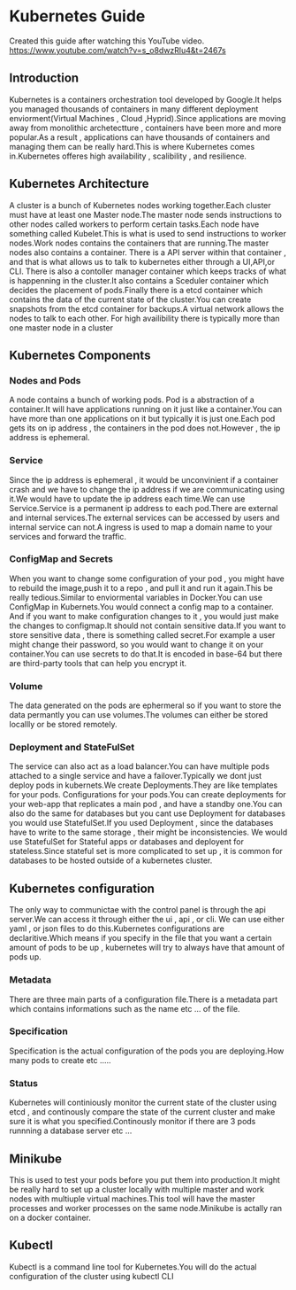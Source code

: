 # Kubernetes Guide
Created this guide after watching this YouTube video. https://www.youtube.com/watch?v=s_o8dwzRlu4&t=2467s

## Introduction
Kubernetes is a containers orchestration tool developed by Google.It helps you managed thousands of containers in many
different deployment enviorment(Virtual Machines , Cloud ,Hyprid).Since applications are moving away from monolithic 
archetectture , containers have been more and more popular.As a result , applications can have thousands of containers 
and managing them can be really hard.This is where Kubernetes comes in.Kubernetes offeres high availability , scalibility , 
and resilience.

## Kubernetes Architecture
A cluster is a bunch of Kubernetes nodes working together.Each cluster must have at least one Master node.The master node sends
instructions to other nodes called workers to perform certain tasks.Each node have something called Kubelet.This is what is used
to send instructions to worker nodes.Work nodes contains the containers that are running.The master nodes also contains a container.
There is a API server within that container , and that is what allows us to talk to kubernetes either through a UI,API,or CLI.
There is also a contoller manager container which keeps tracks of what is happenning in the cluster.It also contains a
Sceduler container which decides the placement of pods.Finally there is a etcd container which contains the data of the current state
of the cluster.You can create snapshots from the etcd container for backups.A virtual network allows the nodes to talk to each other.
For high availibility there is typically more than one master node in a cluster

## Kubernetes Components 

### Nodes and Pods
A node contains a bunch of working pods.
Pod is a abstraction of a container.It will have applications running on it just like a container.You can have more than one applications
on it but typically it is just one.Each pod gets its on ip address , the containers in the pod does not.However , the ip address is ephemeral.

### Service
Since the ip address is ephemeral , it would be unconvinient if a container crash and we have to change the ip address if we are communicating
using it.We would have to update the ip address each time.We can use Service.Service is a permanent ip address to each pod.There are external 
and internal services.The external services can be accessed by users and internal service can not.A ingress is used to map a domain name 
to your services and forward the traffic. 

### ConfigMap and Secrets
When you want to change some configuration of your pod , you might have to rebuild the image,push it to a repo , and pull it and run it again.This
be really tedious.Similar to enviormental variables in Docker.You can use ConfigMap in Kubernets.You would connect a config map to a container.
And if you want to make configuration changes to it , you would just make the changes to configmap.It should not contain sensitive data.If you 
want to store sensitive data , there is something called secret.For example a user might change their password, so you would want to change it on 
your container.You can use secrets to do that.It is encoded in base-64 but there are third-party tools that can help you encrypt it.

### Volume
The data generated on the pods are ephermeral so if you want to store the data permantly you can use volumes.The volumes can either be stored locallly
or be stored remotely.

### Deployment and StateFulSet 
The service can also act as a load balancer.You can have multiple pods attached to a single service and have a failover.Typically 
we dont just deploy pods in kubernets.We create Deployments.They are like templates for your pods. Configurations for your pods.You can
create deployments for your web-app that replicates a main pod , and have a standby one.You can also do the same for databases but 
you cant use Deployment for databases you would use StatefulSet.If you used Deployment , since the databases have to write to the same
storage , their might be inconsistencies. We would use StatefulSet for Stateful apps or databases and deployent for stateless.Since stateful set
is more complicated to set up , it is common for databases to be hosted outside of a kubernetes cluster.


## Kubernetes configuration
The only way to communictae with the control panel is through the api server.We can access it through either the ui , api , or cli.
We can use either yaml , or json files to do this.Kubernetes configurations are declaritive.Which means if you specify in the 
file that you want a certain amount of pods to be up , kubernetes will try to always have that amount of pods up.

### Metadata
There are three main parts of a configuration file.There is a metadata part which contains informations such as the name etc ... of the
file.

### Specification 
Specification is the actual configuration of the pods you are deploying.How many pods to create etc ..... 

### Status 
Kubernetes will continiously monitor the current state of the cluster using etcd , and continously compare the state of the
current cluster and make sure it is what you specified.Continously monitor if there are 3 pods runnning a database server etc ...

## Minikube 
This is used to test your pods before you put them into production.It might be really hard to set up a cluster locally with multiple master
and work nodes with multiuple virtual machines.This tool will have the master processes and worker processes on the same node.Minikube is actally 
ran on a docker container.

## Kubectl 
Kubectl is a command line tool for Kubernetes.You will do the actual configuration of the cluster using kubectl CLI





